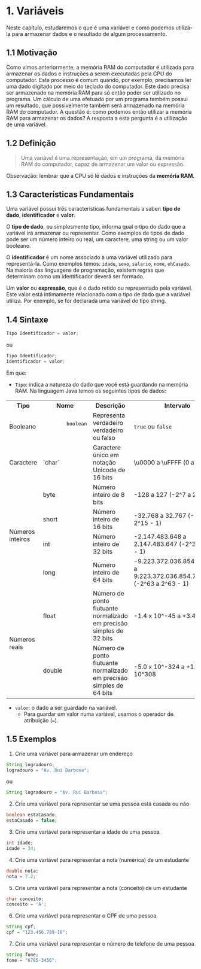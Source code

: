 # 1. Variáveis

Neste capítulo, estudaremos o que é uma variável e como podemos utilizá-la para
armazenar dados e o resultado de algum processamento.


## 1.1 Motivação

Como vimos anteriormente, a memória RAM do computador é utilizada para
armazenar os dados e instruções a serem executadas pela CPU do computador. Este
processo é comum quando, por exemplo, precisamos ler uma dado digitado por meio
do teclado do computador. Este dado precisa ser armazenado na memória RAM para
só então poder ser utilizado no programa. Um cálculo de uma efetuado por um
programa também possui um resultado, que possivelmente também será armazenado
na memória RAM do computador. A questão é: como podemos então utilizar a
memória RAM para armazenar os dados? A resposta a esta pergunta é a utilização
de uma variável.


## 1.2 Definição

> Uma variável é uma representação, em um programa, da memória RAM do
computador, capaz de armazenar um valor ou expressão.

Observação: lembrar que a CPU só lê dados e instruções da **memória RAM**.


## 1.3 Características Fundamentais

Uma variável possui três características fundamentais a saber: **tipo de
dado**, **identificador** e **valor**.

O **tipo de dado**, ou simplesmente tipo, informa qual o tipo do dado que a
variável irá armazenar ou representar. Como exemplos de tipos de dado pode ser
um número inteiro ou real, um caractere, uma string ou um valor booleano.

O **identificador** é um nome associado a uma variável utilizado para
representá-la. Como exemplos temos: `idade`, `sexo`, `salario`, `nome`,
`ehCasado`. Na maioria das linguagens de programação, existem regras que
determinam como um identificador deverá ser formado.

Um **valor** ou **expressão**, que é o dado retido ou representado pela
variável. Este valor está intimamente relacionado com o tipo de dado que a
variável utiliza. Por exemplo, se for declarada uma variável do tipo string.


## 1.4 Sintaxe

```java
Tipo Identificador = valor;
```
ou

```java
Tipo Identificador;
identificador = valor;
```

Em que:
* `Tipo`: indica a natureza do dado que você está guardando na memória RAM. Na
linguagem Java temos os seguintes tipos de dados:
<table>
  <tr>
    <th>Tipo</th>
    <th>Nome</th>
    <th>Descrição</th>
    <th>Intervalo</th>
    <th>Tamanho</th>
  </tr>
  <tr>
    <td>Booleano</td>
    <td>
      <pre>
        <span class="pl-k">boolean</span>
      </pre>
    </td>
    <td>Representa verdadeiro verdadeiro ou falso</td>
    <td><code>true</code> ou <code>false</code></td>
    <td>Depende da JVM</td>
  </tr>
  <tr>
    <td>Caractere</td>
    <td>`char`</td>
    <td>Caractere único em notação Unicode de 16 bits</td>
    <td>\u0000 a \uFFFF (0 a 65.535)</td>
    <td>2 bytes</td>
  </tr>
  <tr>
    <td rowspan="4">Números inteiros</td>
    <td>byte</td>
    <td>Número inteiro de 8 bits</td>
    <td>-128 a 127 (-2^7 a 2^7 - 1)</td>
    <td>1 byte</td>
  </tr>
  <tr>
    <td>short</td>
    <td>Número inteiro de 16 bits</td>
    <td>-32.768 a 32.767 (-2^15 a 2^15 - 1)</td>
    <td>2 bytes</td>
  </tr>
  <tr>
    <td>int</td>
    <td>Número inteiro de 32 bits</td>
    <td>-2.147.483.648 a 2.147.483.647 (-2^31 a 2^31 - 1)</td>
    <td>4 bytes</td>
  </tr>
  <tr>
    <td>long</td>
    <td>Número inteiro de 64 bits</td>
    <td>-9.223.372.036.854.775.808 a 9.223.372.036.854.775.807
    (-2^63 a 2^63 - 1)</td>
    <td>8 bytes</td>
  </tr>
  <tr>
    <td rowspan="2">Números reais</td>
    <td>float</td>
    <td>Número de ponto flutuante normalizado em precisão
    simples de 32 bits</td>
    <td>-1.4 x 10^-45 a +3.4 x 10^38</td>
    <td>4 bytes</td>
  </tr>
  <tr>
    <td>double</td>
    <td>Número de ponto flutuante normalizado em precisão
    simples de 64 bits</td>
    <td>-5.0 x 10^-324 a +1.7 x 10^308</td>
    <td>8 bytes</td>
  </tr>
</table>

* `valor`: o dado a ser guardado na variável.
  * Para guardar um valor numa variável, usamos o operador de atribuição (`=`).


## 1.5 Exemplos

1. Crie uma variável para armazenar um endereço

  ```java
  String logradouro;
  logradouro = "Av. Rui Barbosa";
  ```
  ou

  ```java
  String logradouro = "Av. Rui Barbosa";
  ```

2. Crie uma variável para representar se uma pessoa está casada ou não

  ```java
  boolean estaCasado;
  estaCasado = false;
  ```

3. Crie uma variável para representar a idade de uma pessoa

  ```java
  int idade;
  idade = 34;
  ```

4. Crie uma variável para representar a nota (numérica) de um estudante

  ```java
  double nota;
  nota = 7.2;
  ```

5. Crie uma variável para representar a nota (conceito) de um estudante

  ```java
  char conceito;
  conceito = 'A';
  ```

6. Crie uma variável para representar o CPF de uma pessoa

  ```java
  String cpf;
  cpf = "123.456.789-10";
  ```

7. Crie uma variável para representar o número de telefone de uma pessoa

  ```java
  String fone;
  fone = "6785-3456";
  ```
